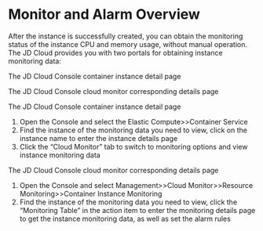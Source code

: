 
# Monitor and Alarm Overview

After the instance is successfully created, you can obtain the monitoring status of the instance CPU and memory usage, without manual operation. The JD Cloud provides you with two portals for obtaining instance monitoring data:

The JD Cloud Console container instance detail page

The JD Cloud Console cloud monitor corresponding details page

The JD Cloud Console container instance detail page

 1. Open the Console and select the Elastic Compute>>Container Service
 2.  Find the instance of the monitoring data you need to view, click on the instance name to enter the instance details page
 3.  Click the “Cloud Monitor” tab to switch to monitoring options and view instance monitoring data

The JD Cloud Console cloud monitor corresponding details page

 1. Open the Console and select Management>>Cloud Monitor>>Resource Monitoring>>Container Instance Monitoring
 2. Find the instance of the monitoring data you need to view, click the “Monitoring Table” in the action item to enter the monitoring details page to get the instance monitoring data, as well as set the alarm rules